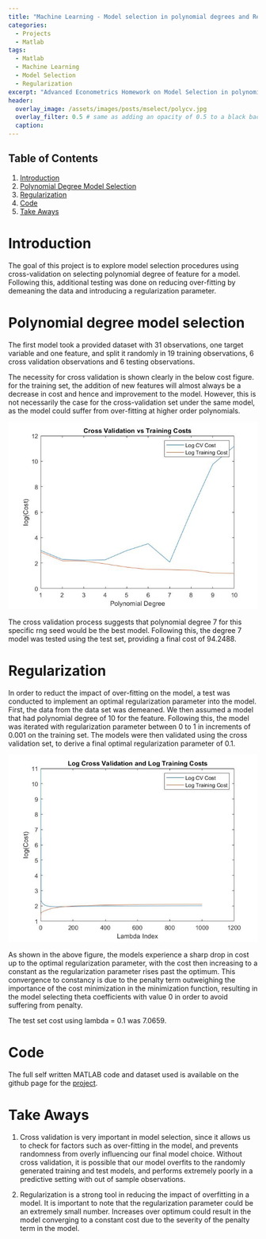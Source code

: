 ```yaml
---
title: "Machine Learning - Model selection in polynomial degrees and Regularization"
categories:
  - Projects
  - Matlab
tags:
  - Matlab
  - Machine Learning
  - Model Selection
  - Regularization
excerpt: "Advanced Econometrics Homework on Model Selection in polynomial degrees and Regularization to solve over-fitting" 
header:
  overlay_image: /assets/images/posts/mselect/polycv.jpg
  overlay_filter: 0.5 # same as adding an opacity of 0.5 to a black background
  caption:
---
```


## Table of Contents
1. [Introduction](#introduction)
2. [Polynomial Degree Model Selection](#polynomial-degree-model-selection)
3. [Regularization](#regularizatio)
4. [Code](#code)
5. [Take Aways](#take-aways)

# Introduction

The goal of this project is to explore model selection procedures using cross-validation on selecting polynomial degree of feature for a model. Following this, additional testing was done on reducing over-fitting by demeaning the data and introducing a regularization parameter.

# Polynomial degree model selection

The first model took a provided dataset with 31 observations, one target variable and one feature, and split it randomly in 19 training observations, 6 cross validation observations and 6 testing observations. 

The necessity for cross validation is shown clearly in the below cost figure. for the training set, the addition of new features will almost always be a decrease in cost and hence and improvement to the model. However, this is not necessarily the case for the cross-validation set under the same model, as the model could suffer from over-fitting at higher order polynomials.

![polycv.jpg](/assets/images/posts/mselect/polycv.jpg)

The cross validation process suggests that polynomial degree 7 for this specific rng seed would be the best model. Following this, the degree 7 model was tested using the test set, providing a final cost of 94.2488.

# Regularization

In order to reduct the impact of over-fitting on the model, a test was conducted to implement an optimal regularization parameter into the model. First, the data from the data set was demeaned. We then assumed a model that had polynomial degree of 10 for the feature. Following this, the model was iterated with regularization parameter between 0 to 1 in increments of 0.001 on the training set. The models were then validated using the cross validation set, to derive a final optimal regularization parameter of 0.1.

![regcv.jpg](/assets/images/posts/mselect/regcv.jpg)

As shown in the above figure, the models experience a sharp drop in cost up to the optimal regularization parameter, with the cost then increasing to a constant as the regularization parameter rises past the optimum. This convergence to constancy is due to the penalty term outweighing the importance of the cost minimization in the minimization function, resulting in the model selecting theta coefficients with value 0 in order to avoid suffering from penalty.

The test set cost using lambda = 0.1 was 7.0659.

# Code

The full self written MATLAB code and dataset used is available on the github page for the [project](https://github.com/Jwangjy/mselect).

# Take Aways

1. Cross validation is very important in model selection, since it allows us to check for factors such as over-fitting in the model, and prevents randomness from overly influencing our final model choice. Without cross validation, it is possible that our model overfits to the randomly generated training and test models, and performs extremely poorly in a predictive setting with out of sample observations.

2. Regularization is a strong tool in reducing the impact of overfitting in a model. It is important to note that the regularization parameter could be an extremely small number. Increases over optimum could result in the model converging to a constant cost due to the severity of the penalty term in the model.